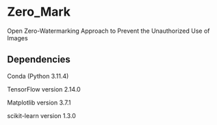# Zero_Mark
Open Zero-Watermarking Approach to Prevent the Unauthorized Use of Images

## Dependencies
Conda (Python 3.11.4)

TensorFlow version 2.14.0

Matplotlib version 3.7.1

scikit-learn version 1.3.0
